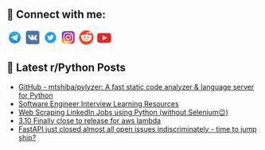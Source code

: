 ## 🔎 Connect with me:
[<img src="https://github.com/bullbesh/bullbesh/blob/main/images/Telegram.png" width="32" height="32" />](https://t.me/bullbesh)
[<img src="https://github.com/bullbesh/bullbesh/blob/main/images/VK.png" width="32" height="32" />](https://vk.com/bullbesh)
[<img src="https://github.com/bullbesh/bullbesh/blob/main/images/Twitter.png" width="32" height="32" />](https://twitter.com/bullbesh1)
[<img src="https://github.com/bullbesh/bullbesh/blob/main/images/Instagram.png" width="32" height="32" />](https://www.instagram.com/bullbesh)
[<img src="https://github.com/bullbesh/bullbesh/blob/main/images/Reddit.png" width="32" height="32" />](https://www.reddit.com/user/bullbesh)
[<img src="https://github.com/bullbesh/bullbesh/blob/main/images/YouTube.png" width="32" height="32" />](https://www.youtube.com/channel/UCtfjRs6uzgq5mfm8S06WTcg)

## 📕 Latest r/Python Posts
<!-- BLOG-POST-LIST:START -->
- [GitHub - mtshiba/pylyzer: A fast static code analyzer &amp; language server for Python](https://www.reddit.com/r/Python/comments/11f0uvx/github_mtshibapylyzer_a_fast_static_code_analyzer/)
- [Software Engineer Interview Learning Resources](https://www.reddit.com/r/Python/comments/11f0hcb/software_engineer_interview_learning_resources/)
- [Web Scraping LinkedIn Jobs using Python &lpar;without Selenium😉&rpar;](https://www.reddit.com/r/Python/comments/11ezfwd/web_scraping_linkedin_jobs_using_python_without/)
- [3.10 Finally close to release for aws lambda](https://www.reddit.com/r/Python/comments/11ezfjv/310_finally_close_to_release_for_aws_lambda/)
- [FastAPI just closed almost all open issues indiscriminately - time to jump ship?](https://www.reddit.com/r/Python/comments/11ezcy0/fastapi_just_closed_almost_all_open_issues/)
<!-- BLOG-POST-LIST:END -->
